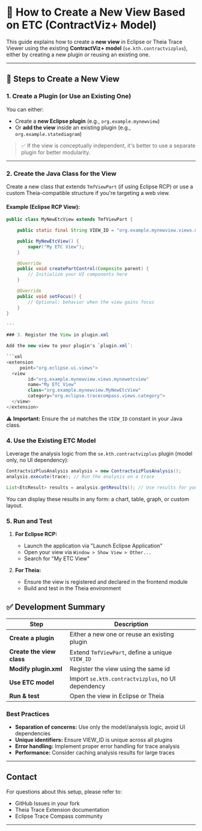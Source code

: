 # 🧩 How to Create a New View Based on ETC (ContractViz+ Model)

This guide explains how to create a **new view** in Eclipse or Theia Trace Viewer using the existing **ContractViz+ model** (`se.kth.contractvizplus`), either by creating a new plugin or reusing an existing one.

---

## 🔨 Steps to Create a New View

### 1. Create a Plugin (or Use an Existing One)

You can either:

- Create a **new Eclipse plugin** (e.g., `org.example.mynewview`)
- Or **add the view** inside an existing plugin (e.g., `org.example.statediagram`)

> ✅ If the view is conceptually independent, it's better to use a separate plugin for better modularity.

---

### 2. Create the Java Class for the View

Create a new class that extends `TmfViewPart` (if using Eclipse RCP) or use a custom Theia-compatible structure if you're targeting a web view.

#### Example (Eclipse RCP View):

```java
public class MyNewEtcView extends TmfViewPart {

    public static final String VIEW_ID = "org.example.mynewview.views.mynewetcview";

    public MyNewEtcView() {
        super("My ETC View");
    }

    @Override
    public void createPartControl(Composite parent) {
        // Initialize your UI components here
    }

    @Override
    public void setFocus() {
        // Optional: behavior when the view gains focus
    }
}

---

### 3. Register the View in plugin.xml

Add the new view to your plugin's `plugin.xml`:

```xml
<extension
     point="org.eclipse.ui.views">
  <view
        id="org.example.mynewview.views.mynewetcview"
        name="My ETC View"
        class="org.example.mynewview.MyNewEtcView"
        category="org.eclipse.tracecompass.views.category">
  </view>
</extension>
```

⚠️ **Important:** Ensure the `id` matches the `VIEW_ID` constant in your Java class.

### 4. Use the Existing ETC Model

Leverage the analysis logic from the `se.kth.contractvizplus` plugin (model only, no UI dependency):

```java
ContractvizPlusAnalysis analysis = new ContractvizPlusAnalysis();
analysis.execute(trace); // Run the analysis on a trace

List<EtcResult> results = analysis.getResults(); // Use results for your view
```

You can display these results in any form: a chart, table, graph, or custom layout.

### 5. Run and Test

1. **For Eclipse RCP:**
   - Launch the application via "Launch Eclipse Application"
   - Open your view via `Window > Show View > Other...`
   - Search for "My ETC View"

2. **For Theia:**
   - Ensure the view is registered and declared in the frontend module
   - Build and test in the Theia environment

## ✅ Development Summary

| Step | Description |
|------|-------------|
| **Create a plugin** | Either a new one or reuse an existing plugin |
| **Create the view class** | Extend `TmfViewPart`, define a unique `VIEW_ID` |
| **Modify plugin.xml** | Register the view using the same id |
| **Use ETC model** | Import `se.kth.contractvizplus`, no UI dependency |
| **Run & test** | Open the view in Eclipse or Theia |

### Best Practices

- **Separation of concerns:** Use only the model/analysis logic, avoid UI dependencies
- **Unique identifiers:** Ensure VIEW_ID is unique across all plugins
- **Error handling:** Implement proper error handling for trace analysis
- **Performance:** Consider caching analysis results for large traces

---

## Contact

For questions about this setup, please refer to:
- GitHub Issues in your fork
- Theia Trace Extension documentation
- Eclipse Trace Compass community

---
